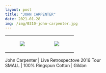```yaml
---
layout: post
title: "JOHN CARPENTER"
date: 2021-01-28
img: /img/0310-john-carpenter.jpg
---
```




<table style="width:100%;"><tr><td style="vertical-align:top;">
      <figure class="tmblr-full" data-orig-height="2048" data-orig-width="1365" data-orig-src="https://concertshirts.netlify.app/shirts/0310/0310-01.jpg"><img src="https://64.media.tumblr.com/3fa665341ccb3c400da104238471e8b7/8f5bc287b008bad4-c0/s540x810/c618b915b15694e29303fb75a00d65287ef93958.jpg" data-orig-height="2048" data-orig-width="1365" data-orig-src="https://concertshirts.netlify.app/shirts/0310/0310-01.jpg"/></figure></td>
    <td style="vertical-align:top;">
      <figure class="tmblr-full" data-orig-height="2048" data-orig-width="1365" data-orig-src="https://concertshirts.netlify.app/shirts/0310/0310-02.jpg"><img src="https://64.media.tumblr.com/03f08e158e3f9d05f754a47d783b2f2b/8f5bc287b008bad4-5e/s540x810/dee305d3f9b287c624cac6590f34a4f6996a937e.jpg" data-orig-height="2048" data-orig-width="1365" data-orig-src="https://concertshirts.netlify.app/shirts/0310/0310-02.jpg"/></figure></td>
  </tr></table><p>
  John Carpenter | Live Retrospectove 2016 Tour<br/>SMALL | 100% Ringspun Cotton | Gildan
</p>
